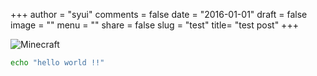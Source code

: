 +++
author = "syui"
comments = false
date = "2016-01-01"
draft = false
image = ""
menu = ""
share = false
slug = "test"
title= "test post"
+++

![Minecraft](/images/minecraft.jpg)

```bash
echo "hello world !!"
```
